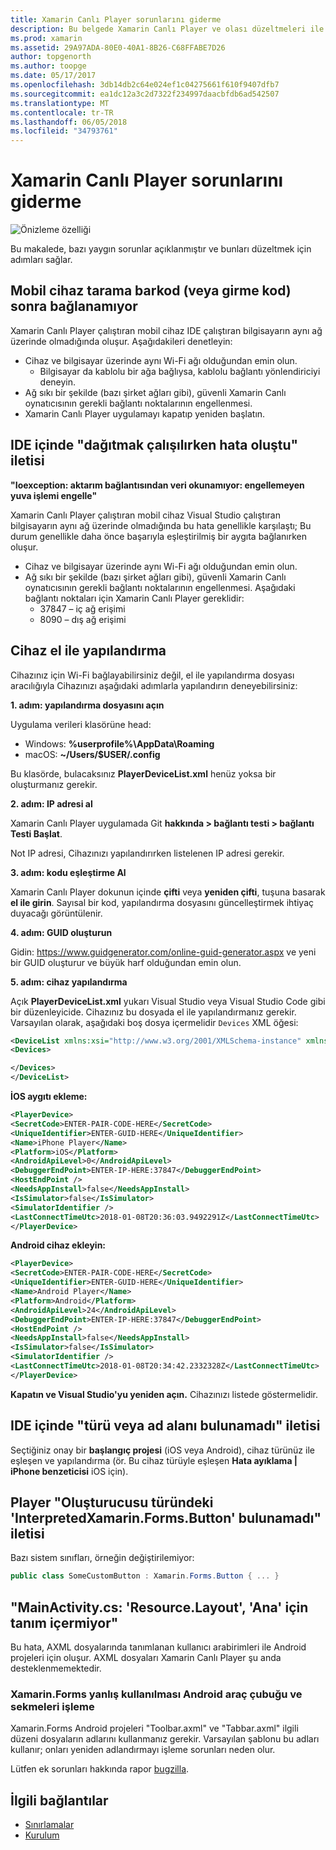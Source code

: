 ```yaml
---
title: Xamarin Canlı Player sorunlarını giderme
description: Bu belgede Xamarin Canlı Player ve olası düzeltmeleri ile ilgili bilinen sorunlar açıklanmaktadır. Bağlantı sorunları, yapılandırma sorunları ve daha fazlasını açıklanır.
ms.prod: xamarin
ms.assetid: 29A97ADA-80E0-40A1-8B26-C68FFABE7D26
author: topgenorth
ms.author: toopge
ms.date: 05/17/2017
ms.openlocfilehash: 3db14db2c64e024ef1c04275661f610f9407dfb7
ms.sourcegitcommit: ea1dc12a3c2d7322f234997daacbfdb6ad542507
ms.translationtype: MT
ms.contentlocale: tr-TR
ms.lasthandoff: 06/05/2018
ms.locfileid: "34793761"
---
```

# <a name="troubleshooting-xamarin-live-player"></a>Xamarin Canlı Player sorunlarını giderme

![Önizleme özelliği](~/media/shared/preview.png)

Bu makalede, bazı yaygın sorunlar açıklanmıştır ve bunları düzeltmek için adımları sağlar.

## <a name="mobile-device-does-not-connect-after-scanning-barcode-or-entering-code"></a>Mobil cihaz tarama barkod (veya girme kod) sonra bağlanamıyor

Xamarin Canlı Player çalıştıran mobil cihaz IDE çalıştıran bilgisayarın aynı ağ üzerinde olmadığında oluşur. Aşağıdakileri denetleyin:

- Cihaz ve bilgisayar üzerinde aynı Wi-Fi ağı olduğundan emin olun.
  - Bilgisayar da kablolu bir ağa bağlıysa, kablolu bağlantı yönlendiriciyi deneyin.
- Ağ sıkı bir şekilde (bazı şirket ağları gibi), güvenli Xamarin Canlı oynatıcısının gerekli bağlantı noktalarının engellenmesi.
- Xamarin Canlı Player uygulamayı kapatıp yeniden başlatın.

## <a name="error-while-trying-to-deploy-message-in-ide"></a>IDE içinde "dağıtmak çalışılırken hata oluştu" iletisi

**"Ioexception: aktarım bağlantısından veri okunamıyor: engellemeyen yuva işlemi engelle"**

Xamarin Canlı Player çalıştıran mobil cihaz Visual Studio çalıştıran bilgisayarın aynı ağ üzerinde olmadığında bu hata genellikle karşılaştı; Bu durum genellikle daha önce başarıyla eşleştirilmiş bir aygıta bağlanırken oluşur.

* Cihaz ve bilgisayar üzerinde aynı Wi-Fi ağı olduğundan emin olun.
* Ağ sıkı bir şekilde (bazı şirket ağları gibi), güvenli Xamarin Canlı oynatıcısının gerekli bağlantı noktalarının engellenmesi. Aşağıdaki bağlantı noktaları için Xamarin Canlı Player gereklidir:
  * 37847 – iç ağ erişimi 
  * 8090 – dış ağ erişimi

## <a name="manually-configure-device"></a>Cihaz el ile yapılandırma

Cihazınız için Wi-Fi bağlayabilirsiniz değil, el ile yapılandırma dosyası aracılığıyla Cihazınızı aşağıdaki adımlarla yapılandırın deneyebilirsiniz:

**1. adım: yapılandırma dosyasını açın**

Uygulama verileri klasörüne head:

* Windows: **%userprofile%\AppData\Roaming**
* macOS: **~/Users/$USER/.config**

Bu klasörde, bulacaksınız **PlayerDeviceList.xml** henüz yoksa bir oluşturmanız gerekir.

**2. adım: IP adresi al**

Xamarin Canlı Player uygulamada Git **hakkında > bağlantı testi > bağlantı Testi Başlat**.

Not IP adresi, Cihazınızı yapılandırırken listelenen IP adresi gerekir.

**3. adım: kodu eşleştirme Al**

Xamarin Canlı Player dokunun içinde **çifti** veya **yeniden çifti**, tuşuna basarak **el ile girin**. Sayısal bir kod, yapılandırma dosyasını güncelleştirmek ihtiyaç duyacağı görüntülenir.

**4. adım: GUID oluşturun**

Gidin: https://www.guidgenerator.com/online-guid-generator.aspx ve yeni bir GUID oluşturur ve büyük harf olduğundan emin olun.

**5. adım: cihaz yapılandırma**

Açık **PlayerDeviceList.xml** yukarı Visual Studio veya Visual Studio Code gibi bir düzenleyicide. Cihazınız bu dosyada el ile yapılandırmanız gerekir. Varsayılan olarak, aşağıdaki boş dosya içermelidir `Devices` XML öğesi:

```xml
<DeviceList xmlns:xsi="http://www.w3.org/2001/XMLSchema-instance" xmlns:xsd="http://www.w3.org/2001/XMLSchema">
<Devices>

</Devices>
</DeviceList>
```

**İOS aygıtı ekleme:**

```xml
<PlayerDevice>
<SecretCode>ENTER-PAIR-CODE-HERE</SecretCode>
<UniqueIdentifier>ENTER-GUID-HERE</UniqueIdentifier>
<Name>iPhone Player</Name>
<Platform>iOS</Platform>
<AndroidApiLevel>0</AndroidApiLevel>
<DebuggerEndPoint>ENTER-IP-HERE:37847</DebuggerEndPoint>
<HostEndPoint />
<NeedsAppInstall>false</NeedsAppInstall>
<IsSimulator>false</IsSimulator>
<SimulatorIdentifier />
<LastConnectTimeUtc>2018-01-08T20:36:03.9492291Z</LastConnectTimeUtc>
</PlayerDevice>
```

**Android cihaz ekleyin:**

```xml
<PlayerDevice>
<SecretCode>ENTER-PAIR-CODE-HERE</SecretCode>
<UniqueIdentifier>ENTER-GUID-HERE</UniqueIdentifier>
<Name>Android Player</Name>
<Platform>Android</Platform>
<AndroidApiLevel>24</AndroidApiLevel>
<DebuggerEndPoint>ENTER-IP-HERE:37847</DebuggerEndPoint>
<HostEndPoint />
<NeedsAppInstall>false</NeedsAppInstall>
<IsSimulator>false</IsSimulator>
<SimulatorIdentifier />
<LastConnectTimeUtc>2018-01-08T20:34:42.2332328Z</LastConnectTimeUtc>
</PlayerDevice>
```

**Kapatın ve Visual Studio'yu yeniden açın.** Cihazınızı listede göstermelidir.

## <a name="type-or-namespace-cannot-be-found-message-in-ide"></a>IDE içinde "türü veya ad alanı bulunamadı" iletisi

Seçtiğiniz onay bir **başlangıç projesi** (iOS veya Android), cihaz türünüz ile eşleşen ve yapılandırma (ör. Bu cihaz türüyle eşleşen **Hata ayıklama | iPhone benzeticisi** iOS için).

## <a name="constructor-on-type-interpretedxamarinformsbutton-not-found-message-in-player"></a>Player "Oluşturucusu türündeki 'InterpretedXamarin.Forms.Button' bulunamadı" iletisi

Bazı sistem sınıfları, örneğin değiştirilemiyor:

```csharp
public class SomeCustomButton : Xamarin.Forms.Button { ... }
```

## <a name="mainactivitycs-resourcelayout-does-not-contain-a-definition-for-main"></a>"MainActivity.cs: 'Resource.Layout', 'Ana' için tanım içermiyor"

Bu hata, AXML dosyalarında tanımlanan kullanıcı arabirimleri ile Android projeleri için oluşur.
AXML dosyaları Xamarin Canlı Player şu anda desteklenmemektedir.

### <a name="android-toolbar-and-tabs-render-incorrectly-using-xamarinforms"></a>Xamarin.Forms yanlış kullanılması Android araç çubuğu ve sekmeleri işleme

Xamarin.Forms Android projeleri "Toolbar.axml" ve "Tabbar.axml" ilgili düzeni dosyaların adlarını kullanmanız gerekir. Varsayılan şablonu bu adları kullanır; onları yeniden adlandırmayı işleme sorunları neden olur.

Lütfen ek sorunları hakkında rapor [bugzilla](https://aka.ms/live-player-report-issue).

## <a name="related-links"></a>İlgili bağlantılar

- [Sınırlamalar](~/tools/live-player/limitations.md)
- [Kurulum](~/tools/live-player/install.md)
